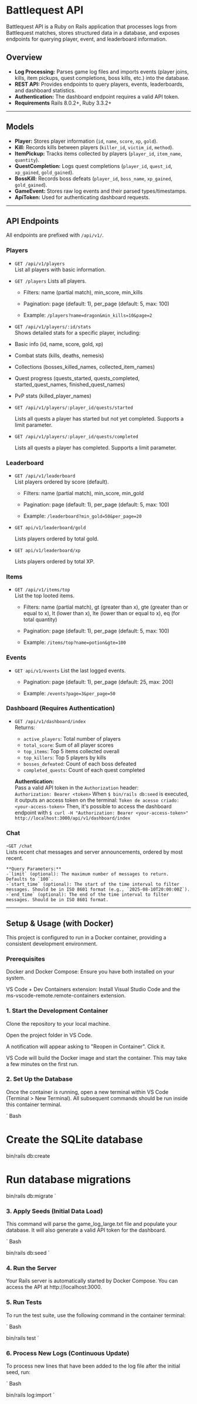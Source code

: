 # Battlequest API

Battlequest API is a Ruby on Rails application that processes logs from Battlequest matches, stores structured data in a database, and exposes endpoints for querying player, event, and leaderboard information.

## Overview

- **Log Processing:** Parses game log files and imports events (player joins, kills, item pickups, quest completions, boss kills, etc.) into the database.
- **REST API:** Provides endpoints to query players, events, leaderboards, and dashboard statistics.
- **Authentication:** The dashboard endpoint requires a valid API token.
- **Requirements** Rails 8.0.2+, Ruby 3.3.2+

---

## Models

- **Player:** Stores player information (`id`, `name`, `score`, `xp`, `gold`).
- **Kill:** Records kills between players (`killer_id`, `victim_id`, `method`).
- **ItemPickup:** Tracks items collected by players (`player_id`, `item_name`, `quantity`).
- **QuestCompletion:** Logs quest completions (`player_id`, `quest_id`, `xp_gained`, `gold_gained`).
- **BossKill:** Records boss defeats (`player_id`, `boss_name`, `xp_gained`, `gold_gained`).
- **GameEvent:** Stores raw log events and their parsed types/timestamps.
- **ApiToken:** Used for authenticating dashboard requests.

---

## API Endpoints

All endpoints are prefixed with `/api/v1/`.

### Players

- `GET /api/v1/players`  
  List all players with basic information.

- `GET /players`
  Lists all players.

  - Filters: name (partial match), min_score, min_kills

  - Pagination: page (default: 1), per_page (default: 5, max: 100)

  - Example: `/players?name=dragon&min_kills=10&page=2`

- `GET /api/v1/players/:id/stats`  
  Shows detailed stats for a specific player, including:

- Basic info (id, name, score, gold, xp)

- Combat stats (kills, deaths, nemesis)

- Collections (bosses_killed_names, collected_item_names)

- Quest progress (quests_started, quests_completed, started_quest_names, finished_quest_names)

- PvP stats (killed_player_names)

- `GET /api/v1/players/:player_id/quests/started`

  Lists all quests a player has started but not yet completed. Supports a limit parameter.

- `GET /api/v1/players/:player_id/quests/completed`

  Lists all quests a player has completed. Supports a limit parameter.

### Leaderboard

- `GET /api/v1/leaderboard`  
  List players ordered by score (default).

  - Filters: name (partial match), min_score, min_gold

  - Pagination: page (default: 1), per_page (default: 5, max: 100)

  - Example: `/leaderboard?min_gold=50&per_page=20`

- `GET api/v1/leaderboard/gold`

  Lists players ordered by total gold.

- `GET api/v1/leaderboard/xp`

  Lists players ordered by total XP.

### Items

- `GET /api/v1/items/top`  
  List the top looted items.

  - Filters: name (partial match), gt (greater than x), gte (greater than or equal to x), lt (lower than x), lte (lower than or equal to x), eq (for total quantity)

  - Pagination: page (default: 1), per_page (default: 5, max: 100)

  - Example: `/items/top?name=potion&gte=100`

### Events

- `GET api/v1/events`
  List the last logged events.

  - Pagination: page (default: 1), per_page (default: 25, max: 200)

  - Example: `/events?page=3&per_page=50`

### Dashboard (Requires Authentication)

- `GET /api/v1/dashboard/index`  
  Returns:
  - `active_players`: Total number of players
  - `total_score`: Sum of all player scores
  - `top_items`: Top 5 items collected overall
  - `top_killers`: Top 5 players by kills
  - `bosses_defeated`: Count of each boss defeated
  - `completed_quests`: Count of each quest completed

  **Authentication:**  
  Pass a valid API token in the `Authorization` header:  
  `Authorization: Bearer <token>`
  When `$ bin/rails db:seed` is executed, it outputs an access token on the terminal:
  `Token de acesso criado: <your-access-token>`
  Then, it's possible to access the dashboard endpoint with
  `$ curl -H "Authorization: Bearer <your-access-token>" http://localhost:3000/api/v1/dashboard/index`

### Chat

-`GET /chat`  
    Lists recent chat messages and server announcements, ordered by most recent.

    **Query Parameters:**
    -`limit` (optional): The maximum number of messages to return. Defaults to `100`.
    -`start_time` (optional): The start of the time interval to filter messages. Should be in ISO 8601 format (e.g., `2025-08-10T20:00:00Z`).
    -`end_time` (optional): The end of the time interval to filter messages. Should be in ISO 8601 format.

---

## Setup & Usage (with Docker)
This project is configured to run in a Docker container, providing a consistent development environment.

### Prerequisites
Docker and Docker Compose: Ensure you have both installed on your system.

VS Code + Dev Containers extension: Install Visual Studio Code and the ms-vscode-remote.remote-containers extension.

### 1. Start the Development Container
Clone the repository to your local machine.

Open the project folder in VS Code.

A notification will appear asking to "Reopen in Container". Click it.

VS Code will build the Docker image and start the container. This may take a few minutes on the first run.

### 2. Set Up the Database
Once the container is running, open a new terminal within VS Code (Terminal > New Terminal). All subsequent commands should be run inside this container terminal.

`
Bash

# Create the SQLite database
bin/rails db:create

# Run database migrations
bin/rails db:migrate
`

### 3. Apply Seeds (Initial Data Load)
This command will parse the game_log_large.txt file and populate your database. It will also generate a valid API token for the dashboard.

`
Bash

bin/rails db:seed
`

### 4. Run the Server
Your Rails server is automatically started by Docker Compose. You can access the API at http://localhost:3000.

### 5. Run Tests
To run the test suite, use the following command in the container terminal:

`
Bash

bin/rails test
`

### 6. Process New Logs (Continuous Update)
To process new lines that have been added to the log file after the initial seed, run:

`
Bash

bin/rails log:import
`

